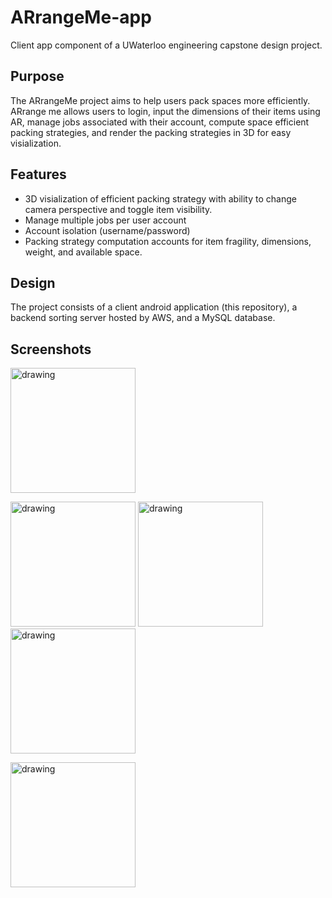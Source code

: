 # ARrangeMe-app
Client app component of a UWaterloo engineering capstone design project.

## Purpose
The ARrangeMe project aims to help users pack spaces more efficiently. 
ARrange me allows users to login, input the dimensions of their items using AR, manage jobs associated with their account, compute space efficient packing strategies, and render the packing strategies in 3D for easy visialization.

## Features
- 3D visialization of efficient packing strategy with ability to change camera perspective and toggle item visibility.
- Manage multiple jobs per user account
- Account isolation (username/password)
- Packing strategy computation accounts for item fragility, dimensions, weight, and available space.

## Design
The project consists of a client android application (this repository), a backend sorting server hosted by AWS, and a MySQL database. 

## Screenshots
<img src="https://user-images.githubusercontent.com/35396843/165641971-4411b4ec-0570-421e-bc8a-ca1406570281.jpg" alt="drawing" width="200"/>

<p float="left">
  <img src="https://user-images.githubusercontent.com/35396843/165641967-aedd92d0-caa5-48f6-8297-45eb777dcb2b.jpg" alt="drawing" width="200"/>
  <img src="https://user-images.githubusercontent.com/35396843/165641967-aedd92d0-caa5-48f6-8297-45eb777dcb2b.jpg" alt="drawing" width="200"/>
  <img src="https://user-images.githubusercontent.com/35396843/165641948-f7084f0c-cc44-4e93-85c5-6176e286a172.jpg" alt="drawing" width="200"/>
</p>
<img src="https://user-images.githubusercontent.com/35396843/165642655-a3b7e1f9-5538-40b2-9b92-5c75835abe02.jpg" alt="drawing" width="200"/>

